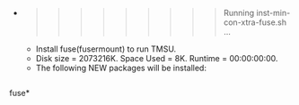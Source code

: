 * >>>>>>>>> Running inst-min-con-xtra-fuse.sh ...
  * Install fuse(fusermount) to run TMSU.
  * Disk size = 2073216K. Space Used = 8K. Runtime = 00:00:00:00.
  * The following NEW packages will be installed:
  ```bash
fuse*
  ```
